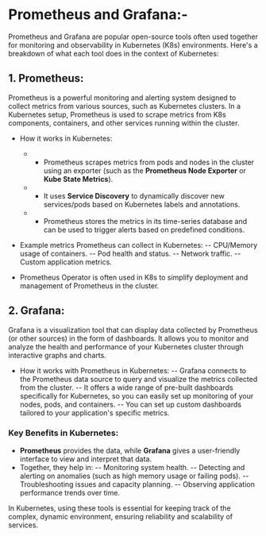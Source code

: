 # Prometheus and Grafana:-
Prometheus and Grafana are popular open-source tools often used together for monitoring and observability in Kubernetes (K8s) environments. Here's a breakdown of what each tool does in the context of Kubernetes:

## 1. Prometheus:
Prometheus is a powerful monitoring and alerting system designed to collect metrics from various sources, such as Kubernetes clusters. In a Kubernetes setup, Prometheus is used to scrape metrics from K8s components, containers, and other services running within the cluster.

- How it works in Kubernetes:
  - - Prometheus scrapes metrics from pods and nodes in the cluster using an exporter (such as the **Prometheus Node Exporter** or **Kube State Metrics**).
  - - It uses **Service Discovery** to dynamically discover new services/pods based on Kubernetes labels and annotations.
  - - Prometheus stores the metrics in its time-series database and can be used to trigger alerts based on predefined conditions.
  
- Example metrics Prometheus can collect in Kubernetes:
  -- CPU/Memory usage of containers.
  -- Pod health and status.
  -- Network traffic.
  -- Custom application metrics.

- Prometheus Operator is often used in K8s to simplify deployment and management of Prometheus in the cluster.

## 2. Grafana:
Grafana is a visualization tool that can display data collected by Prometheus (or other sources) in the form of dashboards. It allows you to monitor and analyze the health and performance of your Kubernetes cluster through interactive graphs and charts.

- How it works with Prometheus in Kubernetes:
  -- Grafana connects to the Prometheus data source to query and visualize the metrics collected from the cluster.
  -- It offers a wide range of pre-built dashboards specifically for Kubernetes, so you can easily set up monitoring of your nodes, pods, and containers.
  -- You can set up custom dashboards tailored to your application's specific metrics.

### Key Benefits in Kubernetes:
- **Prometheus** provides the data, while **Grafana** gives a user-friendly interface to view and interpret that data.
- Together, they help in:
  -- Monitoring system health.
  -- Detecting and alerting on anomalies (such as high memory usage or failing pods).
  -- Troubleshooting issues and capacity planning.
  -- Observing application performance trends over time.

In Kubernetes, using these tools is essential for keeping track of the complex, dynamic environment, ensuring reliability and scalability of services.
